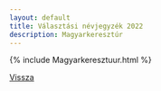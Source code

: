 ```yaml
---
layout: default
title: Választási névjegyzék 2022
description: Magyarkeresztúr
---
```


{% include Magyarkeresztuur.html %}

[Vissza](./)